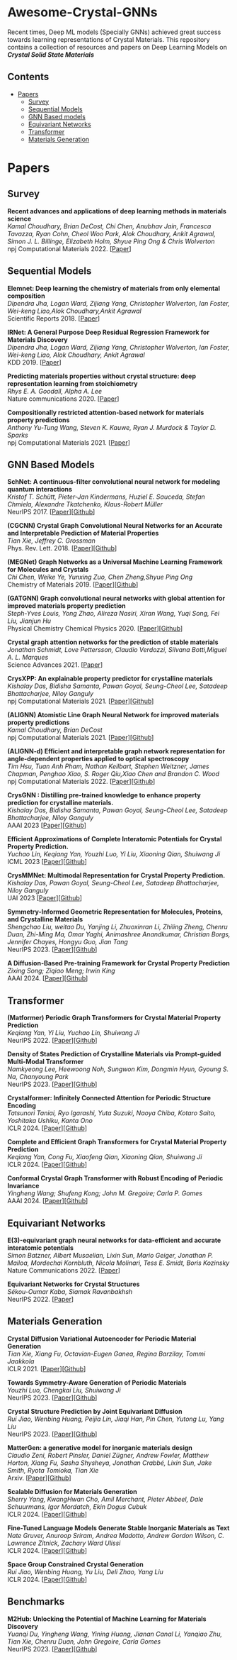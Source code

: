 
# Awesome-Crystal-GNNs
Recent times, Deep ML models (Specially GNNs) achieved great success towards learning representations of Crystal Materials. This repository contains a collection of resources and papers on Deep Learning Models on ***Crystal Solid State Materials***

## Contents
- [Papers](#papers)
  - [Survey](#survey)
  - [Sequential Models](#sequential-models)
  - [GNN Based models](#gnn-based-models)
  - [Equivariant Networks](#equivariant-networks)
  - [Transformer](#transformer)
  - [Materials Generation](#materials-generation)


# Papers

## Survey

**Recent advances and applications of deep learning methods in materials science** \
*Kamal Choudhary, Brian DeCost, Chi Chen, Anubhav Jain, Francesca Tavazza, Ryan Cohn, Cheol Woo Park, Alok Choudhary, Ankit Agrawal, Simon J. L. Billinge, Elizabeth Holm, Shyue Ping Ong & Chris Wolverton*\
npj Computational Materials  2022. [[Paper](https://www.nature.com/articles/s41524-022-00734-6)] 

## Sequential Models

**Elemnet: Deep learning the chemistry of materials from only elemental composition** \
*Dipendra Jha, Logan Ward, Zijiang Yang, Christopher Wolverton, Ian Foster, Wei-keng Liao,Alok Choudhary,Ankit Agrawal* \
Scientific Reports  2018. [[Paper](https://www.nature.com/articles/s41598-018-35934-y)]

**IRNet: A General Purpose Deep Residual Regression Framework for Materials Discovery** \
*Dipendra Jha, Logan Ward, Zijiang Yang, Christopher Wolverton, Ian Foster, Wei-keng Liao, Alok Choudhary, Ankit Agrawal* \
KDD 2019. [[Paper](https://arxiv.org/pdf/1907.03222.pdf)] 

**Predicting materials properties without crystal structure: deep representation learning from stoichiometry** \
*Rhys E. A. Goodall, Alpha A. Lee* \
Nature communications  2020. [[Paper](https://www.nature.com/articles/s41467-020-19964-7)] 

**Compositionally restricted attention-based network for materials property predictions** \
*Anthony Yu-Tung Wang, Steven K. Kauwe, Ryan J. Murdock & Taylor D. Sparks* \
npj Computational Materials  2021. [[Paper](https://www.nature.com/articles/s41524-021-00545-1)] 

## GNN Based Models

**SchNet: A continuous-filter convolutional neural network for modeling quantum interactions** \
*Kristof T. Schütt, Pieter-Jan Kindermans, Huziel E. Sauceda, Stefan Chmiela, Alexandre Tkatchenko, Klaus-Robert Müller* \
NeurIPS 2017. [[Paper](https://arxiv.org/pdf/1706.08566.pdf)][[Github](https://github.com/atomistic-machine-learning/SchNet)] 

**(CGCNN) Crystal Graph Convolutional Neural Networks for an Accurate and Interpretable Prediction of Material Properties** \
*Tian Xie, Jeffrey C. Grossman* \
Phys. Rev. Lett.  2018. [[Paper](https://www.nature.com/articles/s41524-022-00734-6)][[Github](https://github.com/txie-93/cgcnn)] 

**(MEGNet) Graph Networks as a Universal Machine Learning Framework for Molecules and Crystals** \
*Chi Chen, Weike Ye, Yunxing Zuo, Chen Zheng,Shyue Ping Ong* \
Chemistry of Materials 2019. [[Paper](https://pubs.acs.org/doi/pdf/10.1021/acs.chemmater.9b01294)][[Github](https://github.com/materialsvirtuallab/megnet)] 

**(GATGNN) Graph convolutional neural networks with global attention for improved materials property prediction** \
*Steph-Yves Louis, Yong Zhao, Alireza Nasiri, Xiran Wang, Yuqi Song, Fei Liu, Jianjun Hu* \
Physical Chemistry Chemical Physics  2020. [[Paper](https://pubs.rsc.org/en/content/articlepdf/2020/cp/d0cp01474e)][[Github](https://github.com/superlouis/GATGNN)] 

**Crystal graph attention networks for the prediction of stable materials** \
*Jonathan Schmidt, Love Pettersson, Claudio Verdozzi, Silvana Botti,Miguel A. L. Marques* \
Science Advances 2021. [[Paper](https://www.science.org/doi/epdf/10.1126/sciadv.abi7948)]

**CrysXPP: An explainable property predictor for crystalline materials** \
*Kishalay Das, Bidisha Samanta, Pawan Goyal, Seung-Cheol Lee, Satadeep Bhattacharjee, Niloy Ganguly* \
npj Computational Materials  2021. [[Paper](https://www.nature.com/articles/s41524-022-00716-8)][[Github](https://github.com/kdmsit/crysxpp)] 

**(ALIGNN) Atomistic Line Graph Neural Network for improved materials property predictions** \
*Kamal Choudhary, Brian DeCost* \
npj Computational Materials  2021. [[Paper](https://www.nature.com/articles/s41524-021-00650-1)][[Github](https://github.com/usnistgov/alignn)] 

**(ALIGNN-d) Efficient and interpretable graph network representation for angle-dependent properties applied to optical spectroscopy** \
*Tim Hsu, Tuan Anh Pham, Nathan Keilbart, Stephen Weitzner, James Chapman, Penghao Xiao, S. Roger Qiu,Xiao Chen and Brandon C. Wood* \
npj Computational Materials  2022. [[Paper](https://www.nature.com/articles/s41524-022-00841-4)][[Github](https://github.com/LLNL/graphite)] 

**CrysGNN : Distilling pre-trained knowledge to enhance property prediction for crystalline materials.** \
*Kishalay Das, Bidisha Samanta, Pawan Goyal, Seung-Cheol Lee, Satadeep Bhattacharjee, Niloy Ganguly* \
AAAI 2023 [[Paper](https://arxiv.org/abs/2301.05852)][[Github](https://github.com/kdmsit/crysgnn)] 

**Efficient Approximations of Complete Interatomic Potentials for Crystal Property Prediction.** \
*Yuchao Lin, Keqiang Yan, Youzhi Luo, Yi Liu, Xiaoning Qian, Shuiwang Ji* \
ICML 2023 [[Paper](https://arxiv.org/pdf/2306.10045.pdf)][[Github](https://github.com/divelab/AIRS/tree/main/OpenMat/PotNet)] 

**CrysMMNet: Multimodal Representation for Crystal Property Prediction.** \
*Kishalay Das, Pawan Goyal, Seung-Cheol Lee, Satadeep Bhattacharjee, Niloy Ganguly* \
UAI 2023 [[Paper](https://openreview.net/pdf?id=06jLJiUAKX)][[Github](https://github.com/kdmsit/crysmmnet)] 

**Symmetry-Informed Geometric Representation for Molecules, Proteins, and Crystalline Materials** \
*Shengchao Liu, weitao Du, Yanjing Li, Zhuoxinran Li, Zhiling Zheng, Chenru Duan, Zhi-Ming Ma, Omar Yaghi, Animashree Anandkumar, Christian Borgs, Jennifer Chayes, Hongyu Guo, Jian Tang* \
NeurIPS 2023. [[Paper](https://arxiv.org/pdf/2306.09375.pdf)][[Github](https://github.com/chao1224/Geom3D)] 

**A Diffusion-Based Pre-training Framework for Crystal Property Prediction** \
*Zixing Song; Ziqiao Meng; Irwin King* \
AAAI 2024. [[Paper](https://ojs.aaai.org/index.php/AAAI/article/view/28748/29440)][[Github]()] 

## Transformer

**(Matformer) Periodic Graph Transformers for Crystal Material Property Prediction** \
*Keqiang Yan, Yi Liu, Yuchao Lin, Shuiwang Ji* \
NeurIPS 2022. [[Paper](https://arxiv.org/pdf/2209.11807.pdf)][[Github](https://github.com/YKQ98/Matformer)] 

**Density of States Prediction of Crystalline Materials via Prompt-guided Multi-Modal Transformer** \
*Namkyeong Lee, Heewoong Noh, Sungwon Kim, Dongmin Hyun, Gyoung S. Na, Chanyoung Park* \
NeurIPS 2023. [[Paper]()][[Github]()] 

**Crystalformer: Infinitely Connected Attention for Periodic Structure Encoding** \
*Tatsunori Taniai, Ryo Igarashi, Yuta Suzuki, Naoya Chiba, Kotaro Saito, Yoshitaka Ushiku, Kanta Ono* \
ICLR 2024. [[Paper](https://openreview.net/pdf?id=fxQiecl9HB)][[Github]()] 

**Complete and Efficient Graph Transformers for Crystal Material Property Prediction** \
*Keqiang Yan, Cong Fu, Xiaofeng Qian, Xiaoning Qian, Shuiwang Ji* \
ICLR 2024. [[Paper](https://openreview.net/pdf?id=BnQY9XiRAS)][[Github]()] 

**Conformal Crystal Graph Transformer with Robust Encoding of Periodic Invariance** \
*Yingheng Wang; Shufeng Kong; John M. Gregoire; Carla P. Gomes* \
AAAI 2024. [[Paper](https://ojs.aaai.org/index.php/AAAI/article/view/27781/27598)][[Github]()] 

## Equivariant Networks

**E(3)-equivariant graph neural networks for data-efficient and accurate interatomic potentials** \
*Simon Batzner, Albert Musaelian, Lixin Sun, Mario Geiger, Jonathan P. Mailoa, Mordechai Kornbluth, Nicola Molinari, Tess E. Smidt, Boris Kozinsky* \
Nature Communications 2022. [[Paper](https://www.nature.com/articles/s41467-022-29939-5)]

**Equivariant Networks for Crystal Structures** \
*Sékou-Oumar Kaba, Siamak Ravanbakhsh* \
NeurIPS 2022. [[Paper](https://openreview.net/pdf?id=0Dh8dz4snu)]

## Materials Generation

**Crystal Diffusion Variational Autoencoder for Periodic Material Generation** \
*Tian Xie, Xiang Fu, Octavian-Eugen Ganea, Regina Barzilay, Tommi Jaakkola* \
ICLR 2021. [[Paper](https://arxiv.org/pdf/2110.06197.pdf)][[Github](https://github.com/txie-93/cdvae)] 

**Towards Symmetry-Aware Generation of Periodic Materials** \
*Youzhi Luo, Chengkai Liu, Shuiwang Ji* \
NeurIPS 2023. [[Paper](https://arxiv.org/pdf/2307.02707.pdf)][[Github](https://github.com/divelab/AIRS/tree/main/OpenMat/SyMat)] 

**Crystal Structure Prediction  by Joint Equivariant Diffusion** \
*Rui Jiao, Wenbing Huang, Peijia Lin, Jiaqi Han, Pin Chen, Yutong Lu, Yang Liu* \
NeurIPS 2023. [[Paper](https://arxiv.org/pdf/2309.04475.pdf)][[Github](https://github.com/jiaor17/DiffCSP)] 

**MatterGen: a generative model for inorganic materials design** \
*Claudio Zeni, Robert Pinsler, Daniel Zügner, Andrew Fowler, Matthew Horton, Xiang Fu, Sasha Shysheya, Jonathan Crabbé, Lixin Sun, Jake Smith, Ryota Tomioka, Tian Xie* \
Arxiv. [[Paper](https://arxiv.org/abs/2312.03687)][[Github]()] 

**Scalable Diffusion for Materials Generation** \
*Sherry Yang, KwangHwan Cho, Amil Merchant, Pieter Abbeel, Dale Schuurmans, Igor Mordatch, Ekin Dogus Cubuk* \
ICLR 2024. [[Paper](https://openreview.net/pdf?id=wm4WlHoXpC)][[Github]()] 

**Fine-Tuned Language Models Generate Stable Inorganic Materials as Text** \
*Nate Gruver, Anuroop Sriram, Andrea Madotto, Andrew Gordon Wilson, C. Lawrence Zitnick, Zachary Ward Ulissi* \
ICLR 2024. [[Paper](https://openreview.net/pdf?id=vN9fpfqoP1)][[Github](https://github.com/facebookresearch/crystal-llm?tab=readme-ov-file)] 

**Space Group Constrained Crystal Generation** \
*Rui Jiao, Wenbing Huang, Yu Liu, Deli Zhao, Yang Liu* \
ICLR 2024. [[Paper](https://openreview.net/pdf?id=jkvZ7v4OmP)][[Github]()] 


## Benchmarks

**M2Hub: Unlocking the Potential of Machine Learning for Materials Discovery** \
*Yuanqi Du, Yingheng Wang, Yining Huang, Jianan Canal Li, Yanqiao Zhu, Tian Xie, Chenru Duan, John Gregoire, Carla Gomes* \
NeurIPS 2023. [[Paper](https://arxiv.org/pdf/2307.05378.pdf)][[Github](https://github.com/yuanqidu/M2Hub)] 

